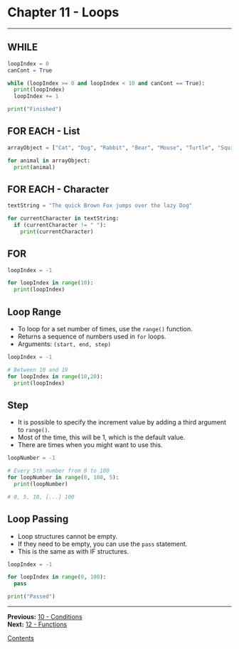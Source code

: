 # Chapter 11 - Loops

---

## WHILE

```python
loopIndex = 0
canCont = True

while (loopIndex >= 0 and loopIndex < 10 and canCont == True):
  print(loopIndex)
  loopIndex += 1

print("Finished")
```

## FOR EACH - List

```python
arrayObject = ["Cat", "Dog", "Rabbit", "Bear", "Mouse", "Turtle", "Squirrel"]

for animal in arrayObject:
  print(animal)
```

## FOR EACH - Character

```python
textString = "The quick Brown Fox jumps over the lazy Dog"

for currentCharacter in textString:
  if (currentCharacter != " "):
    print(currentCharacter)
```

## FOR

```python
loopIndex = -1

for loopIndex in range(10):
  print(loopIndex)
```

## Loop Range
* To loop for a set number of times, use the `range()` function.
* Returns a sequence of numbers used in `for` loops.
* Arguments: `(start, end, step)`

```python
loopIndex = -1

# Between 10 and 19
for loopIndex in range(10,20):
  print(loopIndex)
```

## Step
* It is possible to specify the increment value by adding a third argument to `range()`.
* Most of the time, this will be 1, which is the default value.
* There are times when you might want to use this.

```python
loopNumber = -1

# Every 5th number from 0 to 100
for loopNumber in range(0, 100, 5):
  print(loopNumber)

# 0, 5, 10, [...] 100
```

## Loop Passing
* Loop structures cannot be empty.
* If they need to be empty, you can use the `pass` statement.
* This is the same as with IF structures.

```python
loopIndex = -1

for loopIndex in range(0, 100):
  pass

print("Passed")
```

---

**Previous:** [10 - Conditions](./10-conditions.md)  
**Next:** [12 - Functions](./12-functions.md)

[Contents](./readme.md)